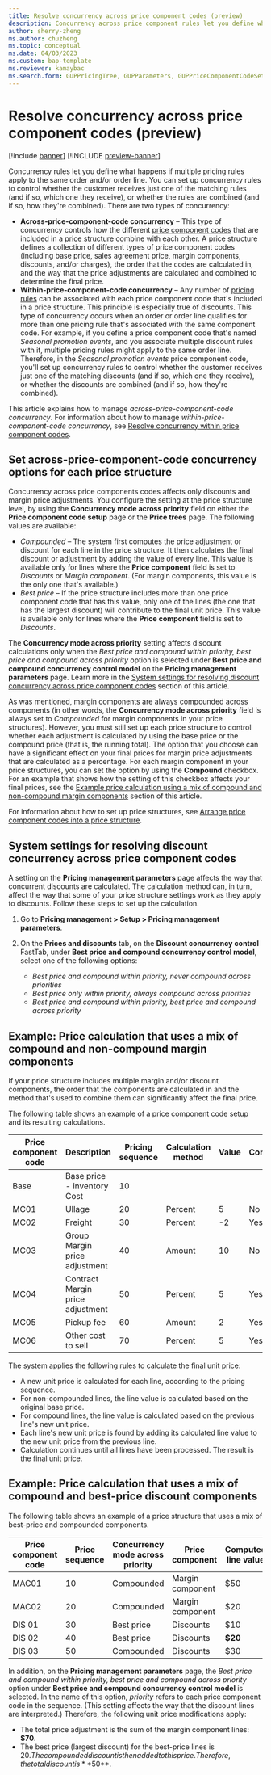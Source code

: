 ```yaml
---
title: Resolve concurrency across price component codes (preview)
description: Concurrency across price component rules let you define what happens if multiple discounts and price adjustments apply to the same order and/or order line.
author: sherry-zheng
ms.author: chuzheng
ms.topic: conceptual
ms.date: 04/03/2023
ms.custom: bap-template
ms.reviewer: kamaybac
ms.search.form: GUPPricingTree, GUPParameters, GUPPriceComponentCodeSetup
---
```


# Resolve concurrency across price component codes (preview)

[!include [banner](../includes/banner.md)]
[!INCLUDE [preview-banner](~/../shared-content/shared/preview-includes/preview-banner.md)]
<!-- KFM: Preview until further notice -->

Concurrency rules let you define what happens if multiple pricing rules apply to the same order and/or order line. You can set up concurrency rules to control whether the customer receives just one of the matching rules (and if so, which one they receive), or whether the rules are combined (and if so, how they're combined). There are two types of concurrency:

- **Across-price-component-code concurrency** – This type of concurrency controls how the different [price component codes](price-component-code.md) that are included in a [price structure](price-structure-overview.md) combine with each other. A price structure defines a collection of different types of price component codes (including base price, sales agreement price, margin components, discounts, and/or charges), the order that the codes are calculated in, and the way that the price adjustments are calculated and combined to determine the final price.
- **Within-price-component-code concurrency** – Any number of [pricing rules](margin-discount-pricing-rules.md) can be associated with each price component code that's included in a price structure. This principle is especially true of discounts. This type of concurrency occurs when an order or order line qualifies for more than one pricing rule that's associated with the same component code. For example, if you define a price component code that's named *Seasonal promotion events*, and you associate multiple discount rules with it, multiple pricing rules might apply to the same order line. Therefore, in the *Seasonal promotion events* price component code, you'll set up concurrency rules to control whether the customer receives just one of the matching discounts (and if so, which one they receive), or whether the discounts are combined (and if so, how they're combined).

This article explains how to manage *across-price-component-code concurrency*. For information about how to manage *within-price-component-code concurrency*, see [Resolve concurrency within price component codes](concurrence-within-codes.md).

## Set across-price-component-code concurrency options for each price structure

Concurrency across price components codes affects only discounts and margin price adjustments. You configure the setting at the price structure level, by using the **Concurrency mode across priority** field on either the **Price component code setup** page or the **Price trees** page. The following values are available:

- *Compounded* – The system first computes the price adjustment or discount for each line in the price structure. It then calculates the final discount or adjustment by adding the value of every line. This value is available only for lines where the **Price component** field is set to *Discounts* or *Margin component*. (For margin components, this value is the only one that's available.)
- *Best price* – If the price structure includes more than one price component code that has this value, only one of the lines (the one that has the largest discount) will contribute to the final unit price. This value is available only for lines where the **Price component** field is set to *Discounts*.

The **Concurrency mode across priority** setting affects discount calculations only when the *Best price and compound within priority, best price and compound across priority* option is selected under **Best price and compound concurrency control model** on the **Pricing management parameters** page. Learn more in the [System settings for resolving discount concurrency across price component codes](#parameters) section of this article.

As was mentioned, margin components are always compounded across components (in other words, the **Concurrency mode across priority** field is always set to *Compounded* for margin components in your price structures). However, you must still set up each price structure to control whether each adjustment is calculated by using the base price or the compound price (that is, the running total). The option that you choose can have a significant effect on your final prices for margin price adjustments that are calculated as a percentage. For each margin component in your price structures, you can set the option by using the **Compound** checkbox. For an example that shows how the setting of this checkbox affects your final prices, see the [Example price calculation using a mix of compound and non-compound margin components](#margin-example) section of this article.

For information about how to set up price structures, see [Arrange price component codes into a price structure](price-structure-details.md).

## <a name="parameters"></a>System settings for resolving discount concurrency across price component codes

A setting on the **Pricing management parameters** page affects the way that concurrent discounts are calculated. The calculation method can, in turn, affect the way that some of your price structure settings work as they apply to discounts. Follow these steps to set up the calculation.

1. Go to **Pricing management \> Setup \> Pricing management parameters**.
1. On the **Prices and discounts** tab, on the **Discount concurrency control** FastTab, under **Best price and compound concurrency control model**, select one of the following options:

    - *Best price and compound within priority, never compound across priorities*
    - *Best price only within priority, always compound across priorities*
    - *Best price and compound within priority, best price and compound across priority*

## <a name="margin-example"></a>Example: Price calculation that uses a mix of compound and non-compound margin components

If your price structure includes multiple margin and/or discount components, the order that the components are calculated in and the method that's used to combine them can significantly affect the final price.

The following table shows an example of a price component code setup and its resulting calculations.

| Price component code | Description | Pricing sequence | Calculation method | Value | Compounded | Calculated line value | New unit price |
|---|---|---|---|---|---|---|---|
| Base | Base price - inventory Cost | 10 | | | | $1,000.00 | $1,000.00 |
| MC01 | Ullage | 20 | Percent | 5 | No | $50.00 | $1,050.00 |
| MC02 | Freight | 30 | Percent | -2 | Yes | -$21.00 | $1,029.00 |
| MC03 | Group Margin price adjustment | 40 | Amount | 10 | No | $10.00 | $1,039.00 |
| MC04 | Contract Margin price adjustment | 50 | Percent | 5 | Yes | $51.95 | $1,090.95 |
| MC05 | Pickup fee | 60 | Amount | 2 | Yes | $2.00 | $1,092.95 |
| MC06 | Other cost to sell | 70 | Percent | 5 | Yes | $54.65 | $1,147.60 |

The system applies the following rules to calculate the final unit price:

- A new unit price is calculated for each line, according to the pricing sequence.
- For non-compounded lines, the line value is calculated based on the original base price.
- For compound lines, the line value is calculated based on the previous line's new unit price.
- Each line's new unit price is found by adding its calculated line value to the new unit price from the previous line.
- Calculation continues until all lines have been processed. The result is the final unit price.

## Example: Price calculation that uses a mix of compound and best-price discount components

The following table shows an example of a price structure that uses a mix of best-price and compounded components.

| Price component code | Price sequence | Concurrency mode across priority | Price component | Computed line value |
|---|---|---|---|---|
| MAC01 | 10 | Compounded | Margin component | $50 |
| MAC02 | 20 | Compounded | Margin component | $20 |
| DIS 01 | 30 | Best price | Discounts | $10 |
| DIS 02 | 40 | Best price | Discounts | **$20** |
| DIS 03 | 50 | Compounded | Discounts | $30 |

In addition, on the **Pricing management parameters** page, the *Best price and compound within priority, best price and compound across priority* option under **Best price and compound concurrency control model** is selected. In the name of this option, *priority* refers to each price component code in the sequence. (This setting affects the way that the discount lines are interpreted.) Therefore, the following unit price modifications apply:

- The total price adjustment is the sum of the margin component lines: **$70**.
- The best price (largest discount) for the best-price lines is $20. The compounded discount is then added to this price. Therefore, the total discount is **$50**.
